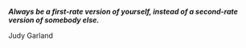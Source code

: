 _**Always be a first-rate version of yourself, instead of a second-rate version of somebody else.**_

Judy Garland